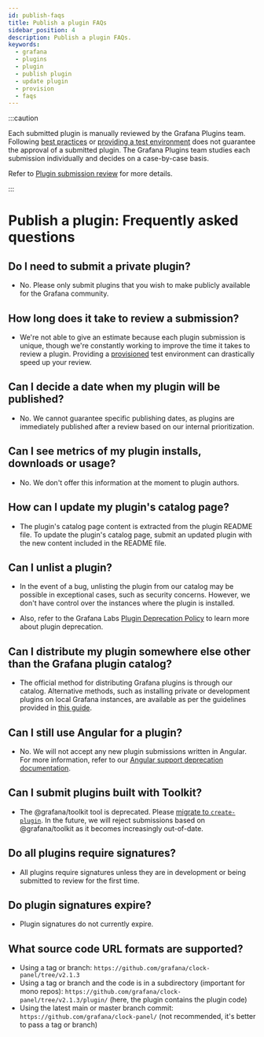 ```yaml
---
id: publish-faqs
title: Publish a plugin FAQs
sidebar_position: 4
description: Publish a plugin FAQs.
keywords:
  - grafana
  - plugins
  - plugin
  - publish plugin
  - update plugin
  - provision
  - faqs
---
```


:::caution

Each submitted plugin is manually reviewed by the Grafana Plugins team. Following [best practices](./publishing-best-practices.md) or [providing a test environment](./provide-test-environment.md) does not guarantee the approval of a submitted plugin. The Grafana Plugins team studies each submission individually and decides on a case-by-case basis. 

Refer to [Plugin submission review](./publish-or-update-a-plugin.md#plugin-submission-review) for more details.

:::

# Publish a plugin: Frequently asked questions

## Do I need to submit a private plugin?

- No. Please only submit plugins that you wish to make publicly available for the Grafana community.

## How long does it take to review a submission?

- We're not able to give an estimate because each plugin submission is unique, though we're constantly working to improve the time it takes to review a plugin. Providing a [provisioned](./provide-test-environment.md) test environment can drastically speed up your review.

## Can I decide a date when my plugin will be published?

- No. We cannot guarantee specific publishing dates, as plugins are immediately published after a review based on our internal prioritization.

## Can I see metrics of my plugin installs, downloads or usage?

- No. We don't offer this information at the moment to plugin authors.

## How can I update my plugin's catalog page?

- The plugin's catalog page content is extracted from the plugin README file.
  To update the plugin's catalog page, submit an updated plugin with the new content included in the README file.

## Can I unlist a plugin?

- In the event of a bug, unlisting the plugin from our catalog may be possible in exceptional cases, such as security concerns. However, we don't have control over the instances where the plugin is installed.

- Also, refer to the Grafana Labs [Plugin Deprecation Policy](https://grafana.com/legal/plugin-deprecation/) to learn more about plugin deprecation.

## Can I distribute my plugin somewhere else other than the Grafana plugin catalog?

- The official method for distributing Grafana plugins is through our catalog. Alternative methods, such as installing private or development plugins on local Grafana instances, are available as per the guidelines provided in [this guide](https://grafana.com/docs/grafana/latest/administration/plugin-management#install-plugin-on-local-grafana).

## Can I still use Angular for a plugin?

- No. We will not accept any new plugin submissions written in Angular. For more information, refer to our [Angular support deprecation documentation](https://grafana.com/docs/grafana/latest/developers/angular_deprecation/).

## Can I submit plugins built with Toolkit?

- The @grafana/toolkit tool is deprecated. Please [migrate to `create-plugin`](../migration-guides/migrate-from-toolkit.mdx). In the future, we will reject submissions based on @grafana/toolkit as it becomes increasingly out-of-date.

## Do all plugins require signatures?

- All plugins require signatures unless they are in development or being submitted to review for the first time.

## Do plugin signatures expire?

- Plugin signatures do not currently expire.

## What source code URL formats are supported?

- Using a tag or branch: `https://github.com/grafana/clock-panel/tree/v2.1.3`
- Using a tag or branch and the code is in a subdirectory (important for mono repos): `https://github.com/grafana/clock-panel/tree/v2.1.3/plugin/` (here, the plugin contains the plugin code)
- Using the latest main or master branch commit: `https://github.com/grafana/clock-panel/` (not recommended, it's better to pass a tag or branch)
